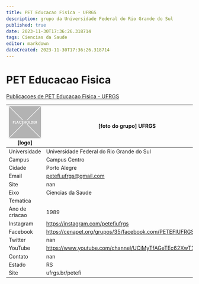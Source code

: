 ```yaml
---
title: PET Educacao Fisica - UFRGS
description: grupo da Universidade Federal do Rio Grande do Sul
published: true
date: 2023-11-30T17:36:26.318714
tags: Ciencias da Saude
editor: markdown
dateCreated: 2023-11-30T17:36:26.318714
---
```


# PET Educacao Fisica

[Publicacoes de PET Educacao Fisica - UFRGS](/atividade/32PETEducacaoFisicaUFRGS/feed.md)

| ![placeholder.png](/placeholder.png) [logo] | [foto do grupo] UFRGS         |
| ------------------------------------------- | ------------------------------------------------- |
| Universidade                                | Universidade Federal do Rio Grande do Sul      |
| Campus                                      | Campus Centro            |
| Cidade                                      | Porto Alegre             |
| Email                                       | petefi.ufrgs@gmail.com             |
| Site                                        | nan              |
| Eixo                                        | Ciencias da Saude              |
| Tematica                                    |           |
| Ano de criacao                              | 1989        |
| Instagram                                   | https://instagram.com/petefiufrgs         |
| Facebook                                    | https://cenapet.org/grupos/35/facebook.com/PETEFIUFRGS          |
| Twitter                                     | nan           |
| YouTube                                     | https://www.youtube.com/channel/UCiMyTfAGeTEc62XwT1IFRtQ           |
| Contato                                     | nan         |
| Estado                                      |  RS            |
| Site                                        | ufrgs.br/petefi |
